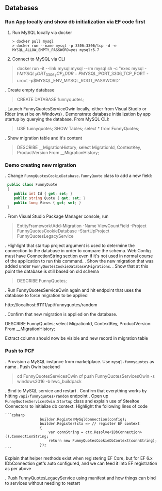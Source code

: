 ## Databases

### Run App locally and show db initialization via EF code first

1. Run MySQL locally via docker

    ```
    > docker pull mysql
    > docker run --name mysql -p 3306:3306/tcp -d -e MYSQL_ALLOW_EMPTY_PASSWORD=yes mysql:5.7
    ```

1. Connect to MySQL via CLI 

 > docker run -it --link mysql:mysql --rm mysql sh -c "exec mysql -h$MYSQL_PORT_3306_TCP_ADDR -P$MYSQL_PORT_3306_TCP_PORT -uroot -p$MYSQL_ENV_MYSQL_ROOT_PASSWORD"
    
. Create empty database

 > CREATE DATABASE funnyquotes;

. Launch FunnyQuotesServiceOwin locally, either from Visual Studio or Rider (must be on Windows)
. Demonstrate database initialization by app startup by querying the database. From MySQL CLI:
 > USE funnyquotes;
 > SHOW Tables;
 > select * from FunnyQuotes;

. Show migration table and it's content

 > DESCRIBE __MigrationHistory;
 > select MigrationId, ContextKey, ProductVersion From __MigrationHistory;

### Demo creating new migration

. Change `FunnyQuotesCookieDatabase.FunnyQuote` class to add a new field:

```csharp
 public class FunnyQuote
 {
    public int Id { get; set; }
    public string Quote { get; set; }
    public long Views { get; set; }
 }
```

. From Visual Studio Package Manager console, run 

 > EntityFramework\Add-Migration -Name ViewCountField -Project FunnyQuotesCookieDatabase -StartUpProject FunnyQuotesLegacyService

. Highlight that startup project argument is used to determine the connection to the database in order to compare the schema. Web.Config must have ConnectionString section even if it's not used in normal course of the application to run this command.
. Show the new migration that was added under `FunnyQuotesCookieDatabase\Migrations`.
. Show that at this point the database is still based on old schema

 > DESCRIBE FunnyQuotes;
    
. Run FunnyQuotesServiceOwin again and hit endpoint that uses the database to force migration to be applied

   http://localhost:61111/api/funnyquotes/random

. Confirm that new migration is applied on the database.

 DESCRIBE FunnyQuotes;
 select MigrationId, ContextKey, ProductVersion From __MigrationHistory;

 Extract column should now be visible and new record in migration table

### Push to PCF
. Provision a MySQL instance from marketplace. Use `mysql-funnyquotes` as name
. Push Owin backend

 > cd FunnyQuotesServicesOwin
 > cf push FunnyQuotesServicesOwin -s windows2016 -b hwc_buildpack

. Bind to MySQL service and restart
. Confirm that everything works by hitting `/api/funnyquotes/random` endpoint
. Open up `FunnyQuotesServicesOwin.Startup` class and explain use of Steeltoe Connectors to initialize db context. Highlight the following lines of code

    ```csharp
                    builder.RegisterMySqlConnection(config);
                    builder.Register(ctx => // register EF context
                    {
                        var connString = ctx.Resolve<IDbConnection>().ConnectionString;
                        return new FunnyQuotesCookieDbContext(connString);
                    });
    ```                
   Explain that helper methods exist when registering EF Core, but for EF 6.x IDbConnection get's auto configured, and we can feed it into EF registration as per above

. Push FunnyQuotesLegacyService using manifest and how things can bind to services without needing to restart
